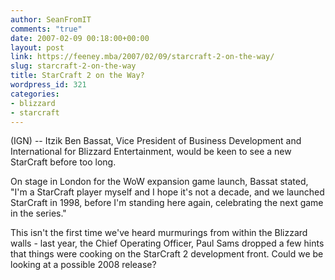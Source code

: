```yaml
---
author: SeanFromIT
comments: "true"
date: 2007-02-09 00:18:00+00:00
layout: post
link: https://feeney.mba/2007/02/09/starcraft-2-on-the-way/
slug: starcraft-2-on-the-way
title: StarCraft 2 on the Way?
wordpress_id: 321
categories:
- blizzard
- starcraft
---
```


(IGN) -- Itzik Ben Bassat, Vice President of Business Development and International for Blizzard Entertainment, would be keen to see a new StarCraft before too long.  
  
On stage in London for the WoW expansion game launch, Bassat stated, "I'm a StarCraft player myself and I hope it's not a decade, and we launched StarCraft in 1998, before I'm standing here again, celebrating the next game in the series."   
  
This isn't the first time we've heard murmurings from within the Blizzard walls - last year, the Chief Operating Officer, Paul Sams dropped a few hints that things were cooking on the StarCraft 2 development front. Could we be looking at a possible 2008 release?
